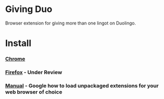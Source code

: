 # Giving Duo
Browser extension for giving more than one lingot on Duolingo.

# Install

### [Chrome](https://chrome.google.com/webstore/detail/giving-duo/lacfjcephcjbihliackggaifbkbiimfl)
### [Firefox](https://addons.mozilla.org/en-US/firefox/addon/giving-duo/) - Under Review
### [Manual](https://github.com/clay53/GivingDuo/releases) - Google how to load unpackaged extensions for your web browser of choice 
